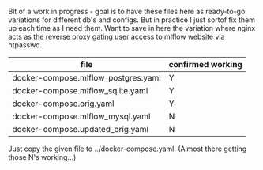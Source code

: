 Bit of a work in progress - goal is to have these files here as ready-to-go
variations for different db's and configs.  But in practice I just sortof
fix them up each time as I need them.  Want to save in here the variation
where nginx acts as the reverse proxy gating user access to mlflow website
via htpasswd.


| file                               | confirmed working |
-------------------------------------|--------------------
|docker-compose.mlflow_postgres.yaml |         Y         |
|docker-compose.mlflow_sqlite.yaml   |         Y         |
|docker-compose.orig.yaml            |         Y         |
|docker-compose.mlflow_mysql.yaml    |         N         |
|docker-compose.updated_orig.yaml    |         N         |


Just copy the given file to ../docker-compose.yaml.
(Almost there getting those N's working...)
